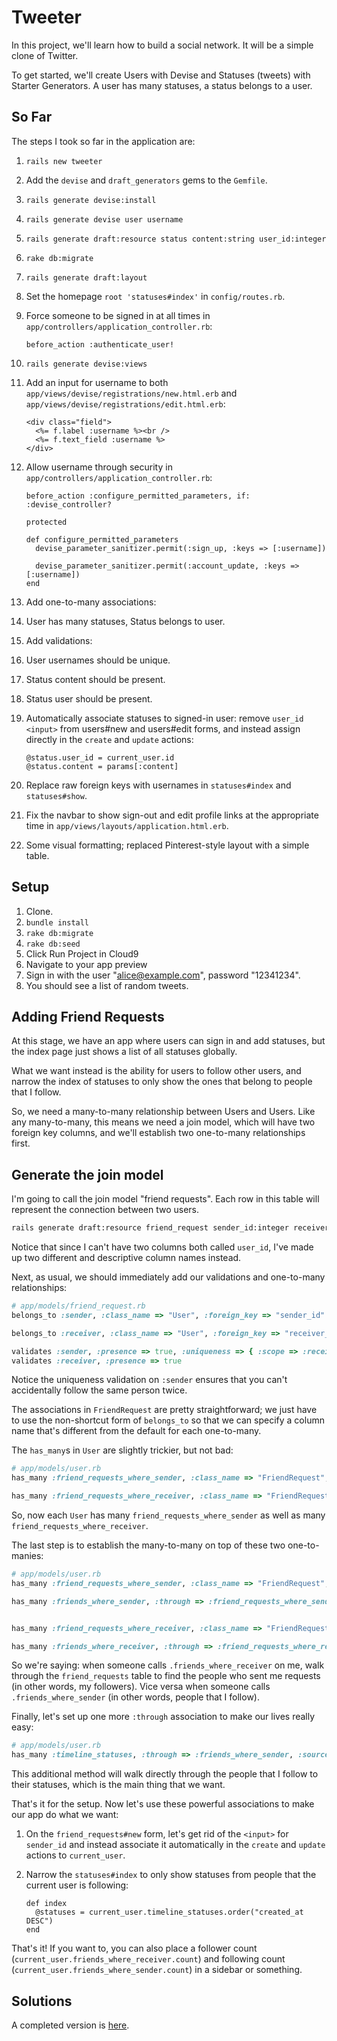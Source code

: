 # Tweeter

In this project, we'll learn how to build a social network. It will be a simple clone of Twitter.

To get started, we'll create Users with Devise and Statuses (tweets) with Starter Generators. A user has many statuses, a status belongs to a user.

## So Far

The steps I took so far in the application are:

 1. `rails new tweeter`
 1. Add the `devise` and `draft_generators` gems to the `Gemfile`.
 1. `rails generate devise:install`
 1. `rails generate devise user username`
 1. `rails generate draft:resource status content:string user_id:integer`
 1. `rake db:migrate`
 1. `rails generate draft:layout`
 1. Set the homepage `root 'statuses#index'` in `config/routes.rb`.
 1. Force someone to be signed in at all times in `app/controllers/application_controller.rb`:

        before_action :authenticate_user!

 1. `rails generate devise:views`
 1. Add an input for username to both `app/views/devise/registrations/new.html.erb` and `app/views/devise/registrations/edit.html.erb`:

        <div class="field">
          <%= f.label :username %><br />
          <%= f.text_field :username %>
        </div>

 1. Allow username through security in `app/controllers/application_controller.rb`:

        before_action :configure_permitted_parameters, if: :devise_controller?

        protected

        def configure_permitted_parameters
          devise_parameter_sanitizer.permit(:sign_up, :keys => [:username])

          devise_parameter_sanitizer.permit(:account_update, :keys => [:username])
        end

 1. Add one-to-many associations:
  1. User has many statuses, Status belongs to user.
 1. Add validations:
  1. User usernames should be unique.
  1. Status content should be present.
  1. Status user should be present.
 1. Automatically associate statuses to signed-in user: remove `user_id` `<input>` from users#new and users#edit forms, and instead assign directly in the `create` and `update` actions:

        @status.user_id = current_user.id
        @status.content = params[:content]

 1. Replace raw foreign keys with usernames in `statuses#index` and `statuses#show`.
 1. Fix the navbar to show sign-out and edit profile links at the appropriate time in `app/views/layouts/application.html.erb`.
 1. Some visual formatting; replaced Pinterest-style layout with a simple table.

## Setup

 1. Clone.
 1. `bundle install`
 1. `rake db:migrate`
 1. `rake db:seed`
 1. Click Run Project in Cloud9
 1. Navigate to your app preview
 1. Sign in with the user "alice@example.com", password "12341234".
 1. You should see a list of random tweets.

## Adding Friend Requests

At this stage, we have an app where users can sign in and add statuses, but the index page just shows a list of all statuses globally.

What we want instead is the ability for users to follow other users, and narrow the index of statuses to only show the ones that belong to people that I follow.

So, we need a many-to-many relationship between Users and Users. Like any many-to-many, this means we need a join model, which will have two foreign key columns, and we'll establish two one-to-many relationships first.

## Generate the join model

I'm going to call the join model "friend requests". Each row in this table will represent the connection between two users.

```bash
rails generate draft:resource friend_request sender_id:integer receiver_id:integer
```

Notice that since I can't have two columns both called `user_id`, I've made up two different and descriptive column names instead.

Next, as usual, we should immediately add our validations and one-to-many relationships:

```ruby
# app/models/friend_request.rb
belongs_to :sender, :class_name => "User", :foreign_key => "sender_id"

belongs_to :receiver, :class_name => "User", :foreign_key => "receiver_id"

validates :sender, :presence => true, :uniqueness => { :scope => :receiver }
validates :receiver, :presence => true
```

Notice the uniqueness validation on `:sender` ensures that you can't accidentally follow the same person twice.

The associations in `FriendRequest` are pretty straightforward; we just have to use the non-shortcut form of `belongs_to` so that we can specify a column name that's different from the default for each one-to-many.

The `has_many`s in `User` are slightly trickier, but not bad:

```ruby
# app/models/user.rb
has_many :friend_requests_where_sender, :class_name => "FriendRequest", :foreign_key => "sender_id"

has_many :friend_requests_where_receiver, :class_name => "FriendRequest", :foreign_key => "receiver_id"
```

So, now each `User` has many `friend_requests_where_sender` as well as many `friend_requests_where_receiver`.

The last step is to establish the many-to-many on top of these two one-to-manies:

```ruby
# app/models/user.rb
has_many :friend_requests_where_sender, :class_name => "FriendRequest", :foreign_key => "sender_id"

has_many :friends_where_sender, :through => :friend_requests_where_sender, :source => :receiver


has_many :friend_requests_where_receiver, :class_name => "FriendRequest", :foreign_key => "receiver_id"

has_many :friends_where_receiver, :through => :friend_requests_where_receiver, :source => :sender
```

So we're saying: when someone calls `.friends_where_receiver` on me, walk through the `friend_requests` table to find the people who sent me requests (in other words, my followers). Vice versa when someone calls `.friends_where_sender` (in other words, people that I follow).

Finally, let's set up one more `:through` association to make our lives really easy:


```ruby
# app/models/user.rb
has_many :timeline_statuses, :through => :friends_where_sender, :source => :statuses
```

This additional method will walk directly through the people that I follow to their statuses, which is the main thing that we want.

That's it for the setup. Now let's use these powerful associations to make our app do what we want:

 1. On the `friend_requests#new` form, let's get rid of the `<input>` for `sender_id` and instead associate it automatically in the `create` and `update` actions to `current_user`.
 1. Narrow the `statuses#index` to only show statuses from people that the current user is following:

        def index
          @statuses = current_user.timeline_statuses.order("created_at DESC")
        end

That's it! If you want to, you can also place a follower count (`current_user.friends_where_receiver.count`) and following count (`current_user.friends_where_sender.count`) in a sidebar or something.

## Solutions

A completed version is [here](../../../tweeter_solutions).

